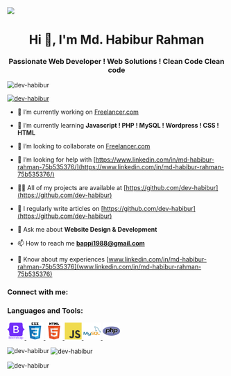 <img src="https://media.licdn.com/dms/image/v2/D4E16AQGkUWNQbXHi1w/profile-displaybackgroundimage-shrink_350_1400/B4EZh7qGFJGcAc-/0/1754421290779?e=1757548800&v=beta&t=eg04ouO4YpZRgg9lyZhSq2s1gcFQxSnNTwDf8q3cNoA">
<h1 align="center">Hi 👋, I'm Md. Habibur Rahman</h1>
<h3 align="center">Passionate Web Developer ! Web Solutions ! Clean Code Clean code</h3>

<p align="left"> <img src="https://komarev.com/ghpvc/?username=dev-habibur&label=Profile%20views&color=0e75b6&style=flat" alt="dev-habibur" /> </p>

<p align="left"> <a href="https://github.com/ryo-ma/github-profile-trophy"><img src="https://github-profile-trophy.vercel.app/?username=dev-habibur" alt="dev-habibur" /></a> </p>

- 🔭 I’m currently working on [Freelancer.com](https://www.freelancer.com/u/Bappy789)

- 🌱 I’m currently learning **Javascript ! PHP ! MySQL ! Wordpress ! CSS ! HTML**

- 👯 I’m looking to collaborate on [Freelancer.com](https://www.freelancer.com/u/Bappy789)

- 🤝 I’m looking for help with [https://www.linkedin.com/in/md-habibur-rahman-75b535376/](https://www.linkedin.com/in/md-habibur-rahman-75b535376/)

- 👨‍💻 All of my projects are available at [https://github.com/dev-habibur](https://github.com/dev-habibur)

- 📝 I regularly write articles on [https://github.com/dev-habibur](https://github.com/dev-habibur)

- 💬 Ask me about **Website Design & Development**

- 📫 How to reach me **bappi1988@gmail.com**

- 📄 Know about my experiences [www.linkedin.com/in/md-habibur-rahman-75b535376](www.linkedin.com/in/md-habibur-rahman-75b535376)

<h3 align="left">Connect with me:</h3>
<p align="left">
</p>

<h3 align="left">Languages and Tools:</h3>
<p align="left"> <a href="https://getbootstrap.com" target="_blank" rel="noreferrer"> <img src="https://raw.githubusercontent.com/devicons/devicon/master/icons/bootstrap/bootstrap-plain-wordmark.svg" alt="bootstrap" width="40" height="40"/> </a> <a href="https://www.w3schools.com/css/" target="_blank" rel="noreferrer"> <img src="https://raw.githubusercontent.com/devicons/devicon/master/icons/css3/css3-original-wordmark.svg" alt="css3" width="40" height="40"/> </a> <a href="https://www.w3.org/html/" target="_blank" rel="noreferrer"> <img src="https://raw.githubusercontent.com/devicons/devicon/master/icons/html5/html5-original-wordmark.svg" alt="html5" width="40" height="40"/> </a> <a href="https://developer.mozilla.org/en-US/docs/Web/JavaScript" target="_blank" rel="noreferrer"> <img src="https://raw.githubusercontent.com/devicons/devicon/master/icons/javascript/javascript-original.svg" alt="javascript" width="40" height="40"/> </a> <a href="https://www.mysql.com/" target="_blank" rel="noreferrer"> <img src="https://raw.githubusercontent.com/devicons/devicon/master/icons/mysql/mysql-original-wordmark.svg" alt="mysql" width="40" height="40"/> </a> <a href="https://www.php.net" target="_blank" rel="noreferrer"> <img src="https://raw.githubusercontent.com/devicons/devicon/master/icons/php/php-original.svg" alt="php" width="40" height="40"/> </a> </p>

<p><img align="left" src="https://github-readme-stats.vercel.app/api/top-langs?username=dev-habibur&show_icons=true&locale=en&layout=compact" alt="dev-habibur" /></p>

<p>&nbsp;<img align="center" src="https://github-readme-stats.vercel.app/api?username=dev-habibur&show_icons=true&locale=en" alt="dev-habibur" /></p>

<p><img align="center" src="https://github-readme-streak-stats.herokuapp.com/?user=dev-habibur&" alt="dev-habibur" /></p>
